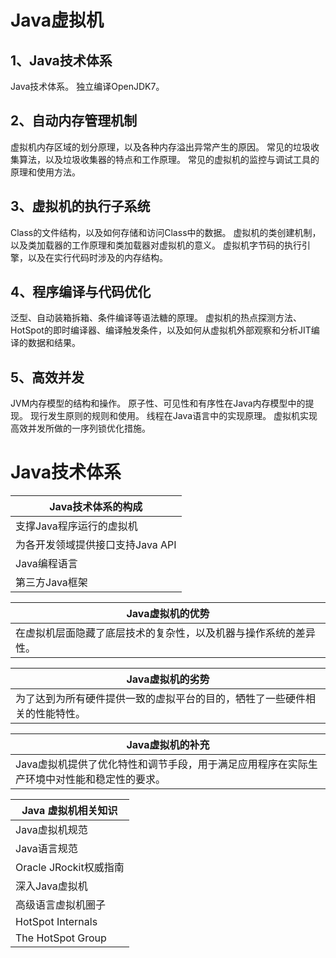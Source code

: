 # Java虚拟机
## 1、Java技术体系
Java技术体系。
独立编译OpenJDK7。
## 2、自动内存管理机制
虚拟机内存区域的划分原理，以及各种内存溢出异常产生的原因。
常见的垃圾收集算法，以及垃圾收集器的特点和工作原理。
常见的虚拟机的监控与调试工具的原理和使用方法。

## 3、虚拟机的执行子系统
Class的文件结构，以及如何存储和访问Class中的数据。
虚拟机的类创建机制，以及类加载器的工作原理和类加载器对虚拟机的意义。
虚拟机字节码的执行引擎，以及在实行代码时涉及的内存结构。

## 4、程序编译与代码优化
泛型、自动装箱拆箱、条件编译等语法糖的原理。
虚拟机的热点探测方法、HotSpot的即时编译器、编译触发条件，以及如何从虚拟机外部观察和分析JIT编译的数据和结果。

## 5、高效并发
JVM内存模型的结构和操作。
原子性、可见性和有序性在Java内存模型中的提现。
现行发生原则的规则和使用。
线程在Java语言中的实现原理。
虚拟机实现高效并发所做的一序列锁优化措施。


# Java技术体系

|Java技术体系的构成|
|----|
|支撑Java程序运行的虚拟机|
|为各开发领域提供接口支持Java API|
|Java编程语言|
|第三方Java框架|


|Java虚拟机的优势|
|----|
|在虚拟机层面隐藏了底层技术的复杂性，以及机器与操作系统的差异性。|


|Java虚拟机的劣势|
|----|
|为了达到为所有硬件提供一致的虚拟平台的目的，牺牲了一些硬件相关的性能特性。|


|Java虚拟机的补充|
|----|
|Java虚拟机提供了优化特性和调节手段，用于满足应用程序在实际生产环境中对性能和稳定性的要求。|

|Java	虚拟机相关知识|
|----|
|Java虚拟机规范|
|Java语言规范|
|Oracle JRockit权威指南|
|深入Java虚拟机|
|高级语言虚拟机圈子|
|HotSpot Internals|
|The HotSpot Group|


